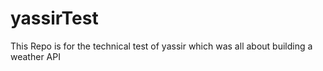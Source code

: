 # yassirTest
This Repo is for the technical test of yassir which was all about building a weather API 
